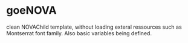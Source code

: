 # goeNOVA
clean NOVAChild template, without loading exteral ressources such as Montserrat font family. Also basic variables being defined.
